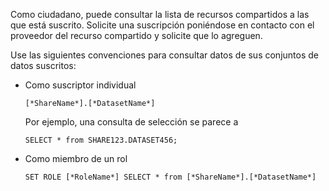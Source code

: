 Como ciudadano, puede consultar la lista de recursos compartidos a las que está suscrito. Solicite una suscripción poniéndose en contacto con el proveedor del recurso compartido y solicite que lo agreguen.

Use las siguientes convenciones para consultar datos de sus conjuntos de datos suscritos:

-   Como suscriptor individual

        [*ShareName*].[*DatasetName*]

    Por ejemplo, una consulta de selección se parece a

        SELECT * from SHARE123.DATASET456;

-   Como miembro de un rol

        SET ROLE [*RoleName*] SELECT * from [*ShareName*].[*DatasetName*]
